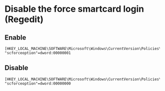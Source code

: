 # Disable the force smartcard login (Regedit)

## Enable

```regedit
[HKEY_LOCAL_MACHINE\SOFTWARE\Microsoft\Windows\CurrentVersion\Policies\System]
"scforceoption"=dword:00000001
```

## Disable

```regedit
[HKEY_LOCAL_MACHINE\SOFTWARE\Microsoft\Windows\CurrentVersion\Policies\System]
"scforceoption"=dword:00000000
```
